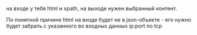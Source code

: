 на входе у тебя html и xpath, на выходе нужен выбранный контент.

По понятной причине html на входе будет не в json-объекте - его нужно будет забрать с указанного во входных данных ip:port по tcp
